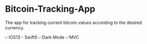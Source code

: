 # Bitcoin-Tracking-App
The app for tracking current bitcoin values according to the desired currency.

✅iOS13 - Swift5
✅Dark Mode
✅MVC
